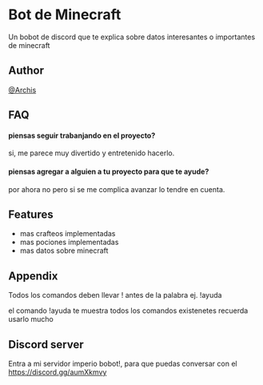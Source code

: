# Bot de Minecraft

Un bobot de discord que te explica sobre datos interesantes o importantes de minecraft

## Author

[@Archis](https://www.github.com/Archis24)

## FAQ

#### piensas seguir trabanjando en el proyecto?

si, me parece muy divertido y entretenido hacerlo.

#### piensas agregar a alguien a tu proyecto para que te ayude?

por ahora no pero si se me complica avanzar lo tendre en cuenta.

## Features

- mas crafteos implementadas
- mas pociones implementadas
- mas datos sobre minecraft

## Appendix

Todos los comandos deben llevar ! antes de la palabra
ej. !ayuda

el comando !ayuda te muestra todos los comandos existenetes recuerda usarlo mucho

## Discord server

Entra a mi servidor imperio bobot!, para que puedas conversar con el
https://discord.gg/aumXkmvy